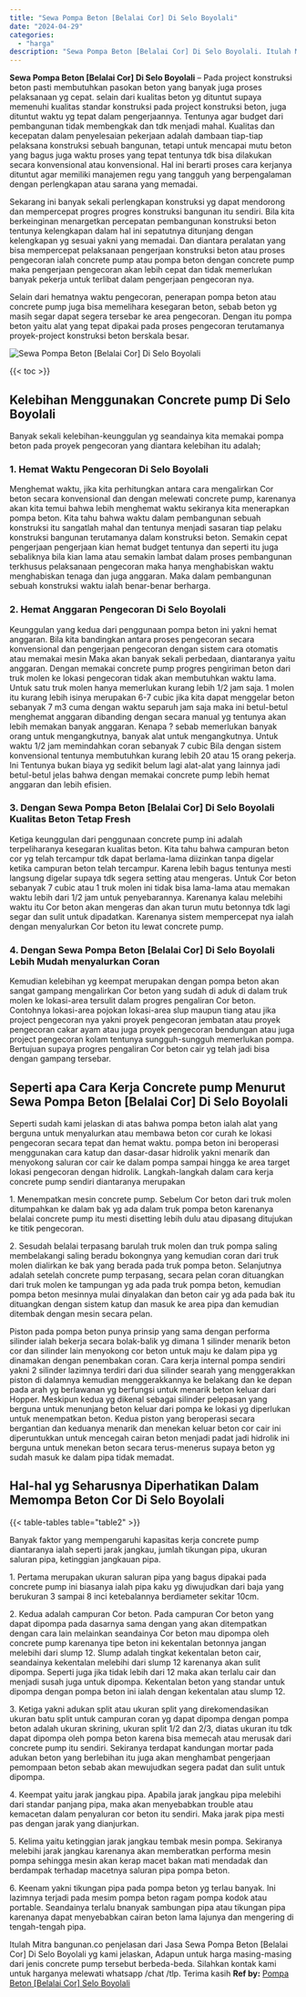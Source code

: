 ```yaml
---
title: "Sewa Pompa Beton [Belalai Cor] Di Selo Boyolali"
date: "2024-04-29"
categories: 
  - "harga"
description: "Sewa Pompa Beton [Belalai Cor] Di Selo Boyolali. Itulah Mitra bangunan.co penjelasan dari Jasa Sewa Pompa Beton [Belalai Cor] Di Selo Boyolali yg kami jela..."
---
```


**Sewa Pompa Beton \[Belalai Cor\] Di Selo Boyolali** – Pada project konstruksi beton pasti membutuhkan pasokan beton yang banyak juga proses pelaksanaan yg cepat. selain dari kualitas beton yg dituntut supaya memenuhi kualitas standar konstruksi pada project konstruksi beton, juga dituntut waktu yg tepat dalam pengerjaannya. Tentunya agar budget dari pembangunan tidak membengkak dan tdk menjadi mahal. Kualitas dan kecepatan dalam penyelesaian pekerjaan adalah dambaan tiap-tiap pelaksana konstruksi sebuah bangunan, tetapi untuk mencapai mutu beton yang bagus juga waktu proses yang tepat tentunya tdk bisa dilakukan secara konvensional atau konvensional. Hal ini berarti proses cara kerjanya dituntut agar memiliki manajemen regu yang tangguh yang berpengalaman dengan perlengkapan atau sarana yang memadai.

Sekarang ini banyak sekali perlengkapan konstruksi yg dapat mendorong dan mempercepat progres progres konstruksi bangunan itu sendiri. Bila kita berkeinginan menargetkan percepatan pembangunan konstruksi beton tentunya kelengkapan dalam hal ini sepatutnya ditunjang dengan kelengkapan yg sesuai yakni yang memadai. Dan diantara peralatan yang bisa mempercepat pelaksanaan pengerjaan konstruksi beton atau proses pengecoran ialah concrete pump atau pompa beton dengan concrete pump maka pengerjaan pengecoran akan lebih cepat dan tidak memerlukan banyak pekerja untuk terlibat dalam pengerjaan pengecoran nya.

Selain dari hematnya waktu pengecoran, penerapan pompa beton atau concrete pump juga bisa memelihara kesegaran beton, sebab beton yg masih segar dapat segera tersebar ke area pengecoran. Dengan itu pompa beton yaitu alat yang tepat dipakai pada proses pengecoran terutamanya proyek-project konstruksi beton berskala besar.

![Sewa Pompa Beton [Belalai Cor] Di Selo Boyolali](/images/sewa-concrete-pump-03.png)

{{< toc >}}

## Kelebihan Menggunakan Concrete pump Di Selo Boyolali

Banyak sekali kelebihan-keunggulan yg seandainya kita memakai pompa beton pada proyek pengecoran yang diantara kelebihan itu adalah;

### 1\. Hemat Waktu Pengecoran Di Selo Boyolali

Menghemat waktu, jika kita perhitungkan antara cara mengalirkan Cor beton secara konvensional dan dengan melewati concrete pump, karenanya akan kita temui bahwa lebih menghemat waktu sekiranya kita menerapkan pompa beton. Kita tahu bahwa waktu dalam pembangunan sebuah konstruksi itu sangatlah mahal dan tentunya menjadi sasaran tiap pelaku konstruksi bangunan terutamanya dalam konstruksi beton. Semakin cepat pengerjaan pengerjaan kian hemat budget tentunya dan seperti itu juga sebaliknya bila kian lama atau semakin lambat dalam proses pembangunan terkhusus pelaksanaan pengecoran maka hanya menghabiskan waktu menghabiskan tenaga dan juga anggaran. Maka dalam pembangunan sebuah konstruksi waktu ialah benar-benar berharga.

### 2\. Hemat Anggaran Pengecoran Di Selo Boyolali

Keunggulan yang kedua dari penggunaan pompa beton ini yakni hemat anggaran. Bila kita bandingkan antara proses pengecoran secara konvensional dan pengerjaan pengecoran dengan sistem cara otomatis atau memakai mesin Maka akan banyak sekali perbedaan, diantaranya yaitu anggaran. Dengan memakai concrete pump progres pengiriman beton dari truk molen ke lokasi pengecoran tidak akan membutuhkan waktu lama. Untuk satu truk molen hanya memerlukan kurang lebih 1/2 jam saja. 1 molen itu kurang lebih isinya merupakan 6-7 cubic jika kita dapat menggelar beton sebanyak 7 m3 cuma dengan waktu separuh jam saja maka ini betul-betul menghemat anggaran dibanding dengan secara manual yg tentunya akan lebih memakan banyak anggaran. Kenapa ? sebab memerlukan banyak orang untuk mengangkutnya, banyak alat untuk mengangkutnya. Untuk waktu 1/2 jam memindahkan coran sebanyak 7 cubic Bila dengan sistem konvensional tentunya membutuhkan kurang lebih 20 atau 15 orang pekerja. Ini Tentunya bukan biaya yg sedikit belum lagi alat-alat yang lainnya jadi betul-betul jelas bahwa dengan memakai concrete pump lebih hemat anggaran dan lebih efisien.

### 3\. Dengan Sewa Pompa Beton \[Belalai Cor\] Di Selo Boyolali Kualitas Beton Tetap Fresh

Ketiga keunggulan dari penggunaan concrete pump ini adalah terpeliharanya kesegaran kualitas beton. Kita tahu bahwa campuran beton cor yg telah tercampur tdk dapat berlama-lama diizinkan tanpa digelar ketika campuran beton telah tercampur. Karena lebih bagus tentunya mesti langsung digelar supaya tdk segera setting atau mengeras. Untuk Cor beton sebanyak 7 cubic atau 1 truk molen ini tidak bisa lama-lama atau memakan waktu lebih dari 1/2 jam untuk penyebarannya. Karenanya kalau melebihi waktu itu Cor beton akan mengeras dan akan turun mutu betonnya tdk lagi segar dan sulit untuk dipadatkan. Karenanya sistem mempercepat nya ialah dengan menyalurkan Cor beton itu lewat concrete pump.

### 4\. Dengan Sewa Pompa Beton \[Belalai Cor\] Di Selo Boyolali Lebih Mudah menyalurkan Coran

Kemudian kelebihan yg keempat merupakan dengan pompa beton akan sangat gampang mengalirkan Cor beton yang sudah di aduk di dalam truk molen ke lokasi-area tersulit dalam progres pengaliran Cor beton. Contohnya lokasi-area pojokan lokasi-area slup maupun tiang atau jika project pengecoran nya yakni proyek pengecoran jembatan atau proyek pengecoran cakar ayam atau juga proyek pengecoran bendungan atau juga project pengecoran kolam tentunya sungguh-sungguh memerlukan pompa. Bertujuan supaya progres pengaliran Cor beton cair yg telah jadi bisa dengan gampang tersebar.

## Seperti apa Cara Kerja Concrete pump Menurut Sewa Pompa Beton \[Belalai Cor\] Di Selo Boyolali

Seperti sudah kami jelaskan di atas bahwa pompa beton ialah alat yang berguna untuk menyalurkan atau membawa beton cor curah ke lokasi pengecoran secara tepat dan hemat waktu. pompa beton ini beroperasi menggunakan cara katup dan dasar-dasar hidrolik yakni menarik dan menyokong saluran cor cair ke dalam pompa sampai hingga ke area target lokasi pengecoran dengan hidrolik. Langkah-langkah dalam cara kerja concrete pump sendiri diantaranya merupakan

1\. Menempatkan mesin concrete pump. Sebelum Cor beton dari truk molen ditumpahkan ke dalam bak yg ada dalam truk pompa beton karenanya belalai concrete pump itu mesti disetting lebih dulu atau dipasang ditujukan ke titik pengecoran.

2\. Sesudah belalai terpasang barulah truk molen dan truk pompa saling membelakangi saling beradu bokongnya yang kemudian coran dari truk molen dialirkan ke bak yang berada pada truk pompa beton. Selanjutnya adalah setelah concrete pump terpasang, secara pelan coran dituangkan dari truk molen ke tampungan yg ada pada truk pompa beton, kemudian pompa beton mesinnya mulai dinyalakan dan beton cair yg ada pada bak itu dituangkan dengan sistem katup dan masuk ke area pipa dan kemudian ditembak dengan mesin secara pelan.

Piston pada pompa beton punya prinsip yang sama dengan performa silinder ialah bekerja secara bolak-balik yg dimana 1 silinder menarik beton cor dan silinder lain menyokong cor beton untuk maju ke dalam pipa yg dinamakan dengan penembakan coran. Cara kerja internal pompa sendiri yakni 2 silinder lazimnya terdiri dari dua silinder searah yang menggerakkan piston di dalamnya kemudian menggerakkannya ke belakang dan ke depan pada arah yg berlawanan yg berfungsi untuk menarik beton keluar dari Hopper. Meskipun kedua yg dikenal sebagai silinder pelepasan yang berguna untuk menunjang beton keluar dari pompa ke lokasi yg diperlukan untuk menempatkan beton. Kedua piston yang beroperasi secara bergantian dan keduanya menarik dan menekan keluar beton cor cair ini diperuntukkan untuk mencegah cairan beton menjadi padat jadi hidrolik ini berguna untuk menekan beton secara terus-menerus supaya beton yg sudah masuk ke dalam pipa tidak memadat.

## Hal-hal yg Seharusnya Diperhatikan Dalam Memompa Beton Cor Di Selo Boyolali

{{< table-tables table="table2" >}}

Banyak faktor yang mempengaruhi kapasitas kerja concrete pump diantaranya ialah seperti jarak jangkau, jumlah tikungan pipa, ukuran saluran pipa, ketinggian jangkauan pipa.

1\. Pertama merupakan ukuran saluran pipa yang bagus dipakai pada concrete pump ini biasanya ialah pipa kaku yg diwujudkan dari baja yang berukuran 3 sampai 8 inci ketebalannya berdiameter sekitar 10cm.

2\. Kedua adalah campuran Cor beton. Pada campuran Cor beton yang dapat dipompa pada dasarnya sama dengan yang akan ditempatkan dengan cara lain melainkan seandainya Cor beton mau dipompa oleh concrete pump karenanya tipe beton ini kekentalan betonnya jangan melebihi dari slump 12. Slump adalah tingkat kekentalan beton cair, seandainya kekentalan melebihi dari slump 12 karenanya akan sulit dipompa. Seperti juga jika tidak lebih dari 12 maka akan terlalu cair dan menjadi susah juga untuk dipompa. Kekentalan beton yang standar untuk dipompa dengan pompa beton ini ialah dengan kekentalan atau slump 12.

3\. Ketiga yakni adukan split atau ukuran split yang direkomendasikan ukuran batu split untuk campuran coran yg dapat dipompa dengan pompa beton adalah ukuran skrining, ukuran split 1/2 dan 2/3, diatas ukuran itu tdk dapat dipompa oleh pompa beton karena bisa memecah atau merusak dari concrete pump itu sendiri. Sekiranya terdapat kandungan mortar pada adukan beton yang berlebihan itu juga akan menghambat pengerjaan pemompaan beton sebab akan mewujudkan segera padat dan sulit untuk dipompa.

4\. Keempat yaitu jarak jangkau pipa. Apabila jarak jangkau pipa melebihi dari standar panjang pipa, maka akan menyebabkan trouble atau kemacetan dalam penyaluran cor beton itu sendiri. Maka jarak pipa mesti pas dengan jarak yang dianjurkan.

5\. Kelima yaitu ketinggian jarak jangkau tembak mesin pompa. Sekiranya melebihi jarak jangkau karenanya akan memberatkan performa mesin pompa sehingga mesin akan kerap macet bakan mati mendadak dan berdampak terhadap macetnya saluran pipa pompa beton.

6\. Keenam yakni tikungan pipa pada pompa beton yg terlau banyak. Ini lazimnya terjadi pada mesim pompa beton ragam pompa kodok atau portable. Seandainya terlalu bnanyak sambungan pipa atau tikungan pipa karenanya dapat menyebabkan cairan beton lama lajunya dan mengering di tengah-tengah pipa.

Itulah Mitra bangunan.co penjelasan dari Jasa Sewa Pompa Beton \[Belalai Cor\] Di Selo Boyolali yg kami jelaskan, Adapun untuk harga masing-masing dari jenis concrete pump tersebut berbeda-beda. Silahkan kontak kami untuk harganya melewati whatsapp /chat /tlp. Terima kasih
**Ref by:** [Pompa Beton [Belalai Cor] Selo Boyolali](https://id.wikipedia.org/wiki/Pompa)
